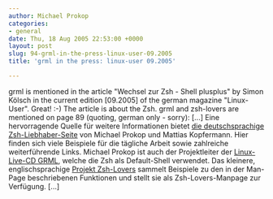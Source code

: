 ```yaml
---
author: Michael Prokop
categories:
- general
date: Thu, 18 Aug 2005 22:53:00 +0000
layout: post
slug: 94-grml-in-the-press-linux-user-09.2005
title: 'grml in the press: linux-user 09.2005'

---
```

grml is mentioned in the article "Wechsel zur Zsh \- Shell plusplus" by Simon Kölsch in the current edition \[09\.2005] of the german magazine "Linux\-User". Great! :\-) The article is about the Zsh. grml and zsh\-lovers are mentioned on page 89 (quoting, german only \- sorry):
\[...] Eine hervorragende Quelle für weitere Informationen bietet [die deutschsprachige Zsh\-Liebhaber\-Seite](http://michael-prokop.at/computer/tools_zsh_liebhaber.html) von Michael Prokop und Mattias Kopfermann. Hier finden sich viele Beispiele für die tägliche Arbeit sowie zahlreiche weiterführende Links. Michael Prokop ist auch der Projektleiter der [Linux\-Live\-CD GRML](http://grml.org/), welche die Zsh als Default\-Shell verwendet. Das kleinere, englischsprachige [Projekt Zsh\-Lovers](http://grml.org/zsh/#zshlovers) sammelt Beispiele zu den in der Man\-Page beschriebenen Funktionen und stellt sie als Zsh\-Lovers\-Manpage zur Verfügung. \[...]
  
